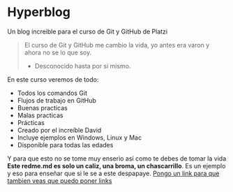 # Hyperblog
Un blog increible para el curso de Git y GitHub de Platzi
> El curso de Git y GitHub me cambio la vida, yo antes era varon y ahora no se lo que soy. 
> - Desconocido hasta por si mismo.

En este curso veremos de todo:
* Todos los comandos Git 
* Flujos de trabajo en GitHub
* Buenas practicas
* Malas practicas
* Prácticas
* Creado por el increíble David
* Incluye ejemplos en Windows, Linux y Mac
* Disponible para todas las edades

Y para que esto no se tome muy enserio así como te debes de tomar la vida **Este redme.md es solo un caliz, una broma, un chascarrillo**. Es un ejemplo y eso para enseñar que si le se a este despapaye. [Pongo un link para que tambien veas que puedo poner links](http://https://github.com/jaredgzz/hyperblog/tree/main "Pongo un link para que tambien veas que puedo poner links")